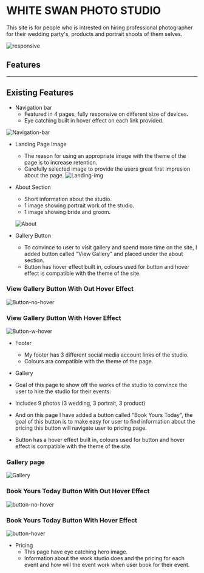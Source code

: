 # WHITE SWAN PHOTO STUDIO

This site is for people who is intrested on hiring professional photographer for their wedding party's, products and portrait shoots of them selves.

![responsive](https://i.imgur.com/dgGV9ex.png)

## Features 
---
## Existing Features
* Navigation bar
  * Featured in 4 pages, fully responsive on different size of devices.
  * Eye catching built in hover effect on each link provided. 

![Navigation-bar](https://i.imgur.com/hsCbmtW.png)

* Landing Page Image 
  * The reason for using an appropriate image with the theme of the page is to increase retention.
  * Carefully selected image to provide the users great first impresion about the page.
  ![Landing-img](https://i.imgur.com/D0aLrFg.png?1)

* About Section
  * Short information about the studio.
  * 1 image showing portrait work of the studio.
  * 1 image showing bride and groom.

  ![About](https://i.imgur.com/R5yLhTR.png)

* Gallery Button
  * To convince to user to visit gallery and spend more time on the site, I added  button called "View Gallery" and placed under the about section.
  * Button has hover effect built in, colours used for button and hover effect is compatible with the theme of the site. 
 ### View Gallery Button With Out Hover Effect 
![Button-no-hover](https://i.imgur.com/6B3ins5.png)
### View Gallery Button With Hover Effect
  ![Button-w-hover](https://i.imgur.com/oakfGLN.png)


* Footer
  * My footer has 3 different social media account links of the studio.
  * Colours ara compatible with the theme of the page.

* Gallery
 * Goal of this page to show off the works of the studio to convince the user to hire the studio for their events.
 * Includes 9 photos (3 wedding, 3 portrait, 3 product)
 * And on this page I have added a button called "Book Yours Today", the goal of this button is to make easy for user to find information about the pricing this button will navigate user to pricing page.
 * Button has a hover effect built in, colours used for button and hover effect is compatible with the theme of the site. 

 ### Gallery page
 ![Gallery](https://i.imgur.com/qmSzlFC.png)

 ### Book Yours Today Button With Out Hover Effect
 ![button-no-hover](https://i.imgur.com/avKwQ1Q.png)

### Book Yours Today Button With Hover Effect
![button-hover](https://i.imgur.com/WPEKkDR.png)

* Pricing
  * This page have eye catching hero image.
  * Information about the work studio does and the pricing for each event and how will the event work when user book for their event.
  